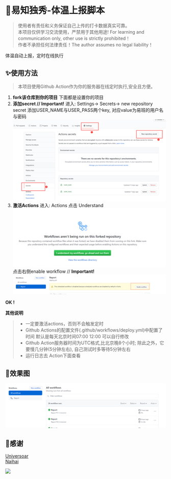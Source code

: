 # 🎃易知独秀-体温上报脚本

> 使用者有责任和义务保证自己上传的打卡数据真实可靠。  
> 本项目仅供学习交流使用，严禁用于其他用途! For learning and communication only, other use is strictly prohibited！  
> 作者不承担任何法律责任！The author assumes no legal liability！  

体温自动上报，定时在线执行

## ✨使用方法

> 本项目使用Github Action作为你的服务器在线定时执行,安全且方便。

1. **fork该仓库到你的项目**
   下面都是设置你的项目
2. **添加secret // **Important!****
   进入: Settings-> Secrets-> new repository secret
   添加USER_NAME与USER_PASS两个key, 对应value为易班的用户名与密码
   ![添加Secrets](img/c.png)
3. **激活Actions**
   进入: Actions 点击 Understand
   ![Understand](img/d.png)点击右侧enable workflow // **Important!**
   ![Understand](img/e.png)

**OK !**

**其他说明**

> * 一定要激活actions，否则不会触发定时
> * Github Actions的配置文件(.github/workflows/deploy.yml)中配置了时间
>   默认是每天北京时间07:00 12:00 可以自行修改
> * Github Action服务器时间为UTC格式,比北京晚8个小时;
>   除此之外，它要慢几分钟(5分钟左右), 自己测试时多等待5分钟左右
> * 运行日志去 Action下面查看

## 👀效果图

![效果图1](img/f.png)

## 💝感谢

[Universoar](https://github.com/Universoar/gxnu-yzdx-autoreport)  
[Naihai](https://github.com/naihaishy/TsinghuaDailyReport)

![](https://img.shields.io/github/downloads/0xeaa67/tempReport/total)
